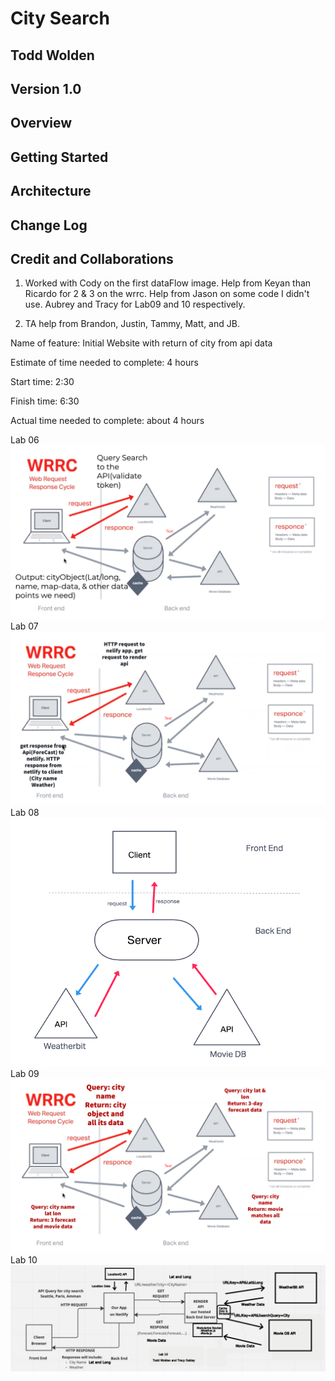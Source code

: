 # City Search

## Todd Wolden

## Version 1.0

## Overview
<!-- Provide a high level overview of what this application is and why you are building it, beyond the fact that it's an assignment for this class. (i.e. What's your problem domain?) -->

## Getting Started


## Architecture
<!-- Provide a detailed description of the application design. What technologies (languages, libraries, etc) you're using, and any other relevant design information. -->

## Change Log
<!-- Use this area to document the iterative changes made to your application as each feature is successfully implemented. Use time stamps. Here's an example:

01-01-2001 4:59pm - Application now has a fully-functional express server, with a GET route for the location resource. -->

## Credit and Collaborations

1. Worked with Cody on the first dataFlow image. Help from Keyan than Ricardo for 2 & 3 on the wrrc. Help from Jason on some code I didn't use. Aubrey and Tracy for Lab09 and 10 respectively.

2. TA help from Brandon, Justin, Tammy, Matt, and JB.

Name of feature: Initial Website with return of city from api data

Estimate of time needed to complete: 4 hours

Start time: 2:30

Finish time: 6:30

Actual time needed to complete: about 4 hours

Lab 06
![Lab6](src/dataflow.png)
Lab 07
![Lab7](src/lab07.jpg)
Lab 08
![Lab8](src/lab03.png)
Lab 09
![Lab9](public/Aubrey-Todd-09.jpg)
Lab 10
![Lab10](public/lab10wrrc.png)